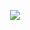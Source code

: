 <p align="center"><img src="https://www.fundacionadsis.org/sites/default/files/logo-adsis-web_3.png"></p>
